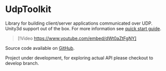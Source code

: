 # UdpToolkit

Library for building client/server applications communicated over UDP.  
Unity3d support out of the box. For more information see [quick start guide](documentation/quick-start-core.md).

> [!Video https://www.youtube.com/embed/dWt0aZtFgNY]

Source code available on [GitHub](https://github.com/UdpToolkit/UdpToolkit).

Project under development, for exploring actual API please checkout to develop branch.
